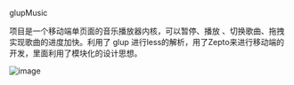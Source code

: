 glupMusic

项目是一个移动端单页面的音乐播放器内核，可以暂停、播放 、切换歌曲、拖拽实现歌曲的进度加快。利用了 glup 进行less的解析，用了Zepto来进行移动端的开发，里面利用了模块化的设计思想。

![image](https://github.com/gituserrzx/glupMusic/blob/master/screenshots/html5.gif)